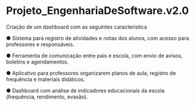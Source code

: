 # Projeto_EngenhariaDeSoftware.v2.0

Criação de um dashboard com as seguintes caracteristica

● Sistema para registro de atividades e notas dos alunos, com acesso para professores e responsáveis.

● Ferramenta de comunicação entre pais e escola, com envio de avisos, boletins e agendamentos.

● Aplicativo para professores organizarem planos de aula, registro de frequência e materiais didáticos.

● Dashboard com análise de indicadores educacionais da escola (frequência, rendimento, evasão).

